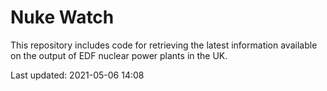 # Nuke Watch

This repository includes code for retrieving the latest information available on the output of EDF nuclear power plants in the UK.

Last updated: 2021-05-06 14:08